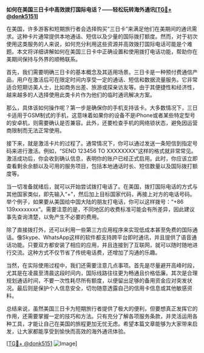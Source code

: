 **如何在美国三日卡中高效拨打国际电话？——轻松玩转海外通讯[[TG💪+ @donk5151](https://t.me/s/donk5151)]**

在美国，许多游客和短期旅行者会选择购买“三日卡”来满足他们在美期间的通讯需求。这种卡片通常提供本地通话、短信以及少量的国际拨打额度。然而，对于初次使用这类服务的人来说，如何充分利用这些资源并高效拨打国际电话可能是个难题。本文将详细讲解如何在美国三日卡中正确设置和使用拨打电话功能，帮助你在美期间保持与外界的顺畅联系。

首先，我们需要明确三日卡的基本概念及其适用场景。三日卡是一种预付费通信产品，用户在激活后可在限定时间内享受一定的通话、短信和数据流量服务。它非常适合短期访美人士，比如商务出差、旅游或探亲访友等。由于其便捷性和经济性，越来越多的人选择使用此类卡片作为他们的临时通讯解决方案。

那么，具体该如何操作呢？第一步是确保你的手机支持该卡。大多数情况下，三日卡适用于GSM制式的手机，这意味着如果你的设备不是iPhone或者某些特定型号的安卓机，则需要确认是否兼容。此外，还要检查手机的网络锁状态，避免因运营商限制而无法正常使用。

接下来，就是激活卡片的过程了。通常情况下，你可以通过发送一条短信到指定号码来进行激活。例如，“SEND 123456 TO XXXXXXXX”这样的格式就非常常见。激活成功后，你会收到确认信息，表明你的账户已经正式启用。此时，你应该立即查看剩余余额以及可用的服务项目，包括本地通话时长、短信数量以及国际拨打额度等。

当一切准备就绪后，就可以开始尝试拨打电话了。在美国，拨打国际电话的方式与其他国家类似，即先输入“+”，然后加上目标国家代码，再接上对方的电话号码。举个例子，如果要从美国给中国大陆的朋友打电话，你可以这样拨号：“+86 139xxxxxxxx”。需要注意的是，不同地区的收费标准可能会有所差异，因此建议事先查询清楚，以免产生不必要的费用。

除了直接拨打外，还可以利用一些第三方应用程序来实现低成本甚至免费的国际通话。像Skype、WhatsApp这样的软件都支持跨平台即时通讯，并且提供了语音通话功能。只要双方都安装了相应的应用，并且连接到了互联网，就可以随时随地进行交流。这种方式不仅节省了传统电话费，还增加了沟通的乐趣。

当然，在实际使用过程中，我们还需要注意几点事项。首先是尽量避开高峰时段，尤其是在凌晨至清晨这段时间内，国际线路往往更为畅通且价格低廉。其次是合理规划通话时间，不要一次性耗尽所有额度，以便留出足够的备用资金应对突发状况。最后则是保护个人信息安全，切勿随意透露自己的信用卡信息或其他敏感资料。

总结来说，虽然美国三日卡为短期旅行者提供了极大的便利，但要想真正发挥它的作用，还需要掌握一定的技巧和方法。只有充分了解各项服务条款，并灵活运用各种工具，才能让自己在美国的旅程更加无忧无虑。希望本篇文章能够为大家带来启发，让大家都能享受到愉快而高效的海外通讯体验。

[[TG💪+ @donk5151](https://t.me/s/donk5151) ![Image](https://i.postimg.cc/rwNCRYN7/Snipaste-2025-04-30-17-27-05.png)]